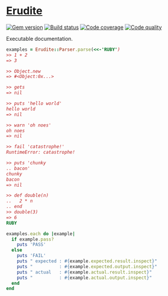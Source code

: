 # [Erudite][1]

[![Gem version][2]][3]
[![Build status][4]][5]
[![Code coverage][6]][7]
[![Code quality][8]][9]

Executable documentation.

``` rb
examples = Erudite::Parser.parse(<<-'RUBY')
>> 1 + 2
=> 3

>> Object.new
=> #<Object:0x...>

>> gets
=> nil

>> puts 'hello world'
hello world
=> nil

>> warn 'oh noes'
oh noes
=> nil

>> fail 'catastrophe!'
RuntimeError: catastrophe!

>> puts 'chunky
.. bacon'
chunky
bacon
=> nil

>> def double(n)
..   2 * n
.. end
>> double(3)
=> 6
RUBY

examples.each do |example|
  if example.pass?
    puts 'PASS'
  else
    puts 'FAIL'
    puts " expected : #{example.expected.result.inspect}"
    puts "          : #{example.expected.output.inspect}"
    puts " actual   : #{example.actual.result.inspect}"
    puts "          : #{example.actual.output.inspect}"
  end
end
```

[1]: https://github.com/tfausak/erudite
[2]: https://badge.fury.io/rb/erudite.svg
[3]: http://rubygems.org/gems/erudite
[4]: https://travis-ci.org/tfausak/erudite.svg
[5]: https://travis-ci.org/tfausak/erudite
[6]: https://img.shields.io/coveralls/tfausak/erudite.svg
[7]: https://coveralls.io/r/tfausak/erudite
[8]: https://codeclimate.com/github/tfausak/erudite/badges/gpa.svg
[9]: https://codeclimate.com/github/tfausak/erudite
